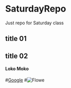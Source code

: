 # SaturdayRepo
Just repo for Saturday class
## title 01
## title 02
#### Loko Moko
#[Google](https://www.google.com/)
#![Flowe](https://cdn.britannica.com/s:1500x700,q:85/84/73184-004-E5A450B5/Sunflower-field-Fargo-North-Dakota.jpg)
